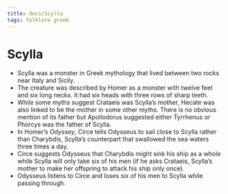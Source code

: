 ```yaml
---
title: docs/Scylla
tags: folklore greek
---
```


# Scylla

- Scylla was a monster in Greek mythology that lived between two rocks near Italy and Sicily.
- The creature was described by Homer as a monster with twelve feet and six long necks. It had six heads with three rows of sharp teeth.
- While some myths suggest Crataeis was Scylla’s mother, Hecate was also linked to be the mother in some other myths. There is no obvious mention of its father but Apollodorus suggested either Tyrrhenus or Phorcys was the father of Scylla.
- In Homer’s _Odyssey_, Circe tells Odysseus to sail close to Scylla rather than Charybdis, Scylla’s counterpart that swallowed the sea waters three times a day.
- Circe suggests Odysseus that Charybdis might sink his ship as a whole while Scylla will only take six of his men (if he asks Crataeis, Scylla’s mother to make her offspring to attack his ship only once).
- Odysseus listens to Circe and loses six of his men to Scylla while passing through.